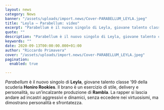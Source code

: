 ```yaml
---
layout: news
category: News
banner: "/assets/uploads/import.news/Cover-PARABELLUM_LEYLA.jpeg"
title: "Leyla – Parabellum: video"
excerpt: "Parabellum è il nuovo singolo di Leyla, giovane talento classe ’99 della scuderia Honiro Rookies. Il brano è un esercizio di stile, delivery e personalità, su un’incalzante produzione di Rambla. La rapper si lascia andare ad incastri aggressivi e dinamici, senza eccedere nei virtuosismi, ma dimostrano personalità e sfrontatezza"
quote: ""
description: "Parabellum è il nuovo singolo di Leyla, giovane talento classe ’99 della scuderia Honiro Rookies. Il brano è un esercizio di stile, delivery e personalità, su un’incalzante produzione di Rambla. La rapper si lascia andare ad incastri aggressivi e dinamici, senza eccedere nei virtuosismi, ma dimostrano personalità e sfrontatezza"
keywords: ""
date: 2020-09-13T00:00:00.000+01:00
author: "Riccardo Primavera"
cover: "/assets/uploads/import.news/Cover-PARABELLUM_LEYLA.jpeg"
pagination:
  enabled: true

---
```


_Parabellum_ è il nuovo singolo di **Leyla**, giovane talento classe ’99 della scuderia **Honiro Rookies**. Il brano è un esercizio di stile, delivery e personalità, su un’incalzante produzione di **Rambla**. La rapper si lascia andare ad incastri aggressivi e dinamici, senza eccedere nei virtuosismi, ma dimostrano personalità e sfrontatezza.